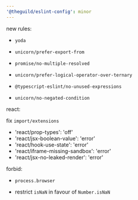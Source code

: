 ```yaml
---
'@theguild/eslint-config': minor
---
```


new rules:

- `yoda`

- `unicorn/prefer-export-from`

- `promise/no-multiple-resolved`

- `unicorn/prefer-logical-operator-over-ternary`

- `@typescript-eslint/no-unused-expressions`

- `unicorn/no-negated-condition`

react:

fix `import/extensions`

- 'react/prop-types': 'off'
- 'react/jsx-boolean-value': 'error'
- 'react/hook-use-state': 'error'
- 'react/iframe-missing-sandbox': 'error'
- 'react/jsx-no-leaked-render': 'error'

forbid:

- `process.browser`

- restrict `isNaN` in favour of `Number.isNaN`
